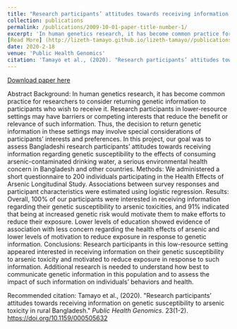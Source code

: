 ```yaml
---
title: "Research participants’ attitudes towards receiving information on genetic susceptibility to arsenic toxicity in rural Bangladesh"
collection: publications
permalink: /publications/2009-10-01-paper-title-number-1/
excerpt: 'In human genetics research, it has become common practice for researchers to consider returning genetic information to participants who wish to receive it. Research participants in lower-resource settings may have barriers or competing interests that reduce the benefit or relevance of such information. Thus, the decision to return genetic information in these settings may involve special considerations of participants’ interests and preferences. In this project, our goal was to assess Bangladeshi research participants’ attitudes towards receiving information regarding genetic susceptibility to the effects of consuming arsenic-contaminated drinking water, a serious environmental health concern in Bangladesh and other countries.'
[Read More] (http://lizeth-tamayo.github.io/lizeth-tamayo//publications/2009-10-01-paper-title-number-1)
date: 2020-2-18
venue: 'Public Health Genomics'
citation: 'Tamayo et al., (2020). "Research participants’ attitudes towards receiving information on genetic susceptibility to arsenic toxicity in rural Bangladesh." <i>Public Health Genomics</i>. 23(1-2). https://doi.org/10.1159/000505632'
---
```

[Download paper here](http://lizeth-tamayo.github.io/lizeth-tamayo/files/tamayo_ror_publichealthgenomics.pdf)

Abstract
Background: In human genetics research, it has become common practice for researchers to consider returning genetic information to participants who wish to receive it. Research participants in lower-resource settings may have barriers or competing interests that reduce the benefit or relevance of such information. Thus, the decision to return genetic information in these settings may involve special considerations of participants’ interests and preferences. In this project, our goal was to assess Bangladeshi research participants’ attitudes towards receiving information regarding genetic susceptibility to the effects of consuming arsenic-contaminated drinking water, a serious environmental health concern in Bangladesh and other countries. Methods: We administered a short questionnaire to 200 individuals participating in the Health Effects of Arsenic Longitudinal Study. Associations between survey responses and participant characteristics were estimated using logistic regression. Results: Overall, 100% of our participants were interested in receiving information regarding their genetic susceptibility to arsenic toxicities, and 91% indicated that being at increased genetic risk would motivate them to make efforts to reduce their exposure. Lower levels of education showed evidence of association with less concern regarding the health effects of arsenic and lower levels of motivation to reduce exposure in response to genetic information. Conclusions: Research participants in this low-resource setting appeared interested in receiving information on their genetic susceptibility to arsenic toxicity and motivated to reduce exposure in response to such information. Additional research is needed to understand how best to communicate genetic information in this population and to assess the impact of such information on individuals’ behaviors and health.

Recommended citation: Tamayo et al., (2020). "Research participants’ attitudes towards receiving information on genetic susceptibility to arsenic toxicity in rural Bangladesh." <i>Public Health Genomics</i>. 23(1-2). https://doi.org/10.1159/000505632
